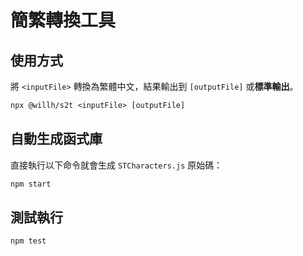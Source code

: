 # 簡繁轉換工具

## 使用方式

將 `<inputFile>` 轉換為繁體中文，結果輸出到 `[outputFile]` 或**標準輸出**。

```txt
npx @willh/s2t <inputFile> [outputFile]
```

## 自動生成函式庫

直接執行以下命令就會生成 `STCharacters.js` 原始碼：

```sh
npm start
```

## 測試執行

```sh
npm test
```
